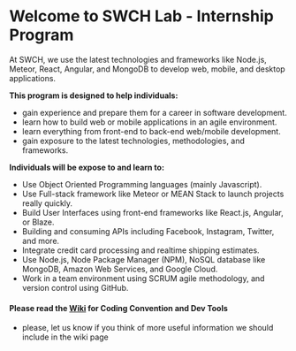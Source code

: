 # Welcome to SWCH Lab - Internship Program
At SWCH, we use the latest technologies and frameworks like Node.js, Meteor, React, Angular, and MongoDB to develop web, mobile, and desktop applications.

**This program is designed to help individuals:**
* gain experience and prepare them for a career in software development. 
* learn how to build web or mobile applications in an agile environment. 
* learn everything from front-end to back-end web/mobile development.
* gain exposure to the latest technologies, methodologies, and frameworks.   

**Individuals will be expose to and learn to:** 
* Use Object Oriented Programming languages (mainly Javascript).
* Use Full-stack framework like Meteor or MEAN Stack to launch projects really quickly.
* Build User Interfaces using front-end frameworks like React.js, Angular, or Blaze.
* Building and consuming APIs including Facebook, Instagram, Twitter, and more.
* Integrate credit card processing and realtime shipping estimates.
* Use Node.js, Node Package Manager (NPM), NoSQL database like MongoDB, Amazon Web Services, and Google Cloud.
* Work in a team environment using SCRUM agile methodology, and version control using GitHub.

#### Please read the [Wiki](https://github.com/swchllc/lab/wiki) for Coding Convention and Dev Tools
* please, let us know if you think of more useful information we should include in the wiki page

